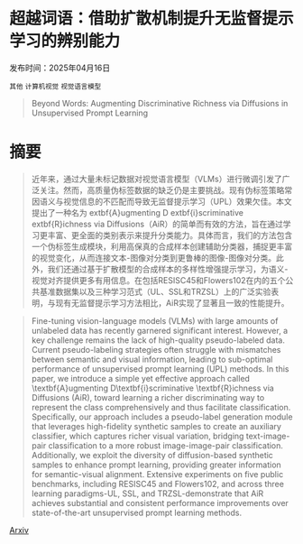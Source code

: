 # 超越词语：借助扩散机制提升无监督提示学习的辨别能力

发布时间：2025年04月16日

`其他` `计算机视觉` `视觉语言模型`

> Beyond Words: Augmenting Discriminative Richness via Diffusions in Unsupervised Prompt Learning

# 摘要

> 近年来，通过大量未标记数据对视觉语言模型（VLMs）进行微调引发了广泛关注。然而，高质量伪标签数据的缺乏仍是主要挑战。现有伪标签策略常因语义与视觉信息的不匹配而导致无监督提示学习（UPL）效果欠佳。本文提出了一种名为	extbf{A}ugmenting D	extbf{i}scriminative 	extbf{R}ichness via Diffusions（AiR）的简单而有效的方法，旨在通过学习更丰富、更全面的类别表示来提升分类能力。具体而言，我们的方法包含一个伪标签生成模块，利用高保真的合成样本创建辅助分类器，捕捉更丰富的视觉变化，从而连接文本-图像对分类到更鲁棒的图像-图像对分类。此外，我们还通过基于扩散模型的合成样本的多样性增强提示学习，为语义-视觉对齐提供更多有用信息。在包括RESISC45和Flowers102在内的五个公共基准数据集以及三种学习范式（UL、SSL和TRZSL）上的广泛实验表明，与现有无监督提示学习方法相比，AiR实现了显著且一致的性能提升。

> Fine-tuning vision-language models (VLMs) with large amounts of unlabeled data has recently garnered significant interest. However, a key challenge remains the lack of high-quality pseudo-labeled data. Current pseudo-labeling strategies often struggle with mismatches between semantic and visual information, leading to sub-optimal performance of unsupervised prompt learning (UPL) methods. In this paper, we introduce a simple yet effective approach called \textbf{A}ugmenting D\textbf{i}scriminative \textbf{R}ichness via Diffusions (AiR), toward learning a richer discriminating way to represent the class comprehensively and thus facilitate classification. Specifically, our approach includes a pseudo-label generation module that leverages high-fidelity synthetic samples to create an auxiliary classifier, which captures richer visual variation, bridging text-image-pair classification to a more robust image-image-pair classification. Additionally, we exploit the diversity of diffusion-based synthetic samples to enhance prompt learning, providing greater information for semantic-visual alignment. Extensive experiments on five public benchmarks, including RESISC45 and Flowers102, and across three learning paradigms-UL, SSL, and TRZSL-demonstrate that AiR achieves substantial and consistent performance improvements over state-of-the-art unsupervised prompt learning methods.

[Arxiv](https://arxiv.org/abs/2504.11930)